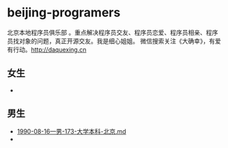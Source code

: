 # beijing-programers
北京本地程序员俱乐部 。重点解决程序员交友、程序员恋爱、程序员相亲、程序员找对象的问题，真正开源交友。我是细心姐姐。 微信搜索关注《大确幸》，有爱有行动。http://daquexing.cn



## 女生
* 

## 男生
	
* [1990-08-16—男-173-大学本科-北京.md](./boys/1990-08-16—男-173-大学本科-北京.md)
* 	
